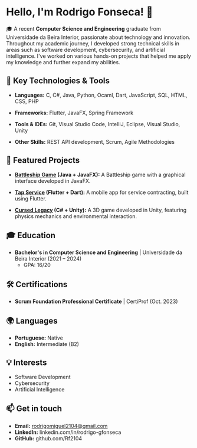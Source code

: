 # Hello, I'm Rodrigo Fonseca! 👋
🎓 A recent **Computer Science and Engineering** graduate from Universidade da Beira Interior, passionate about technology and innovation. Throughout my academic journey, I developed strong technical skills in areas such as software development, cybersecurity, and artificial intelligence. I've worked on various hands-on projects that helped me apply my knowledge and further expand my abilities.

## 🚀 Key Technologies & Tools
- **Languages:** C, C#, Java, Python, Ocaml, Dart, JavaScript, SQL, HTML, CSS, PHP

- **Frameworks:** Flutter, JavaFX, Spring Framework

- **Tools & IDEs:** Git, Visual Studio Code, IntelliJ, Eclipse, Visual Studio, Unity

- **Other Skills:** REST API development, Scrum, Agile Methodologies

## 💼 Featured Projects
- **[Battleship Game](https://github.com/Rf2104/Battleship-Game) (Java + JavaFX):** A Battleship game with a graphical interface developed in JavaFX.

- **[Tap Service](https://github.com/Rf2104/Tap-Service) (Flutter + Dart):** A mobile app for service contracting, built using Flutter.

- **[Cursed Legacy](https://github.com/Rf2104/CursedLegacy) (C# + Unity):** A 3D game developed in Unity, featuring physics mechanics and environmental interaction.

## 🎓 Education
- **Bachelor's in Computer Science and Engineering** | Universidade da Beira Interior (2021 – 2024)
  - GPA: 16/20

## 🛠️ Certifications
- **Scrum Foundation Professional Certificate** | CertiProf (Oct. 2023)

## 🌍 Languages
- **Portuguese:** Native
- **English:** Intermediate (B2)

## 💡 Interests
- Software Development
- Cybersecurity
- Artificial Intelligence

## 📫 Get in touch
- **Email:** rodrigomiguel2104@gmail.com
- **LinkedIn:** linkedin.com/in/rodrigo-gfonseca
- **GitHub:** github.com/Rf2104
